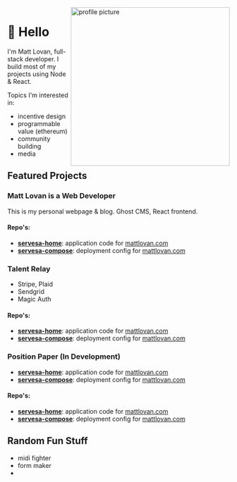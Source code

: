 <img alt="profile picture" align="right" width="360" height="360" src="https://pbs.twimg.com/profile_images/1285652399521009665/W18Mg62k_400x400.jpg">

# 👋 Hello
I'm Matt Lovan, full-stack developer. I build most of my projects using Node & React.  

Topics I'm interested in:

- incentive design
- programmable value (ethereum)
- community building
- media


## Featured Projects

### Matt Lovan is a Web Developer
This is my personal webpage & blog. Ghost CMS, React frontend.

#### Repo's:
- [**servesa-home**](https:github.com): application code for [mattlovan.com](https://mattlovan.com)
- [**servesa-compose**](https:github.com): deployment config for [mattlovan.com](https://mattlovan.com)


### Talent Relay

- Stripe, Plaid
- Sendgrid
- Magic Auth

#### Repo's:
- [**servesa-home**](https:github.com): application code for [mattlovan.com](https://mattlovan.com)
- [**servesa-compose**](https:github.com): deployment config for [mattlovan.com](https://mattlovan.com)


### Position Paper (In Development)
- [**servesa-home**](https:github.com): application code for [mattlovan.com](https://mattlovan.com)
- [**servesa-compose**](https:github.com): deployment config for [mattlovan.com](https://mattlovan.com)


#### Repo's:
- [**servesa-home**](https:github.com): application code for [mattlovan.com](https://mattlovan.com)
- [**servesa-compose**](https:github.com): deployment config for [mattlovan.com](https://mattlovan.com)


## Random Fun Stuff
- midi fighter
- form maker
- 

